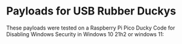 # Payloads for USB Rubber Duckys
These payloads were tested on a Raspberry Pi Pico Ducky
Code for Disabling Windows Security in Windows 10 21h2 or windows 11:


